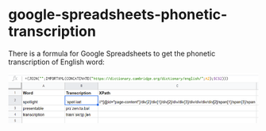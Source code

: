 # google-spreadsheets-phonetic-transcription
There is a formula for Google Spreadsheets to get the phonetic transcription of English word:

![screenshot](https://raw.githubusercontent.com/OlegAnanyev/google-spreadsheets-phonetic-transcription/main/Screenshot_1.png)
